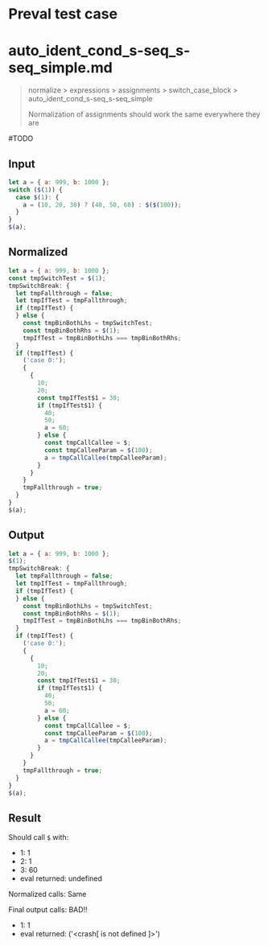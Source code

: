 # Preval test case

# auto_ident_cond_s-seq_s-seq_simple.md

> normalize > expressions > assignments > switch_case_block > auto_ident_cond_s-seq_s-seq_simple
>
> Normalization of assignments should work the same everywhere they are

#TODO

## Input

`````js filename=intro
let a = { a: 999, b: 1000 };
switch ($(1)) {
  case $(1): {
    a = (10, 20, 30) ? (40, 50, 60) : $($(100));
  }
}
$(a);
`````

## Normalized

`````js filename=intro
let a = { a: 999, b: 1000 };
const tmpSwitchTest = $(1);
tmpSwitchBreak: {
  let tmpFallthrough = false;
  let tmpIfTest = tmpFallthrough;
  if (tmpIfTest) {
  } else {
    const tmpBinBothLhs = tmpSwitchTest;
    const tmpBinBothRhs = $(1);
    tmpIfTest = tmpBinBothLhs === tmpBinBothRhs;
  }
  if (tmpIfTest) {
    ('case 0:');
    {
      {
        10;
        20;
        const tmpIfTest$1 = 30;
        if (tmpIfTest$1) {
          40;
          50;
          a = 60;
        } else {
          const tmpCallCallee = $;
          const tmpCalleeParam = $(100);
          a = tmpCallCallee(tmpCalleeParam);
        }
      }
    }
    tmpFallthrough = true;
  }
}
$(a);
`````

## Output

`````js filename=intro
let a = { a: 999, b: 1000 };
$(1);
tmpSwitchBreak: {
  let tmpFallthrough = false;
  let tmpIfTest = tmpFallthrough;
  if (tmpIfTest) {
  } else {
    const tmpBinBothLhs = tmpSwitchTest;
    const tmpBinBothRhs = $(1);
    tmpIfTest = tmpBinBothLhs === tmpBinBothRhs;
  }
  if (tmpIfTest) {
    ('case 0:');
    {
      {
        10;
        20;
        const tmpIfTest$1 = 30;
        if (tmpIfTest$1) {
          40;
          50;
          a = 60;
        } else {
          const tmpCallCallee = $;
          const tmpCalleeParam = $(100);
          a = tmpCallCallee(tmpCalleeParam);
        }
      }
    }
    tmpFallthrough = true;
  }
}
$(a);
`````

## Result

Should call `$` with:
 - 1: 1
 - 2: 1
 - 3: 60
 - eval returned: undefined

Normalized calls: Same

Final output calls: BAD!!
 - 1: 1
 - eval returned: ('<crash[ <ref> is not defined ]>')
